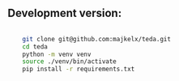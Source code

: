 

## Development version:
``` bash

    git clone git@github.com:majkelx/teda.git
    cd teda
    python -m venv venv
    source ./venv/bin/activate
    pip install -r requirements.txt

```
